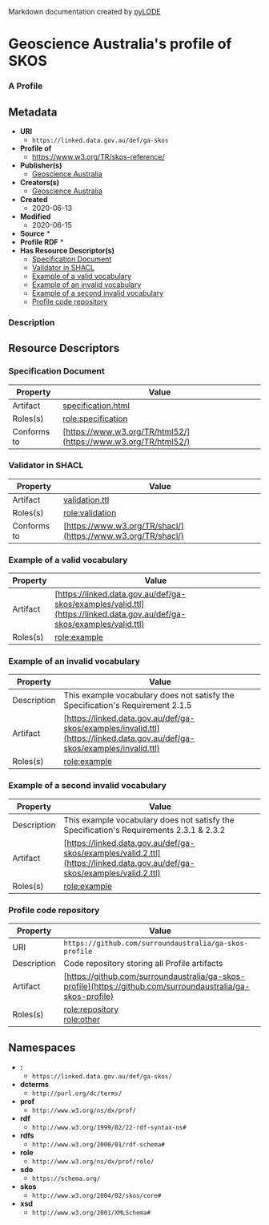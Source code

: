 Markdown documentation created by [pyLODE](http://github.com/rdflib/pyLODE) 

# Geoscience Australia's profile of SKOS
### A Profile

## Metadata
* **URI**
  * `https://linked.data.gov.au/def/ga-skos`
* **Profile of**
  * https://www.w3.org/TR/skos-reference/
* **Publisher(s)**
  * [Geoscience Australia](https://linked.data.gov.au/org/ga)
* **Creators(s)**
  * [Geoscience Australia](https://linked.data.gov.au/org/ga)
* **Created**
  * 2020-06-13
* **Modified**
  * 2020-06-15
* **Source**
  * 
* **Profile RDF**
  * 
* **Has Resource Descriptor(s)**
  * [Specification Document](ub1bL16C22)
  * [Validator in SHACL](ub1bL23C5)
  * [Example of a valid vocabulary](ub1bL30C5)
  * [Example of an invalid vocabulary](ub1bL36C5)
  * [Example of a second invalid vocabulary](ub1bL43C5)
  * [Profile code repository](https://github.com/surroundaustralia/ga-skos-profile)
### Description



## Resource Descriptors

### Specification Document
Property | Value
--- | ---
Artifact | [specification.html](https://linked.data.gov.au/def/ga-skos/specification.html)
Roles(s) |[role:specification](http://www.w3.org/ns/dx/prof/role/specification) <br />
Conforms to |[https://www.w3.org/TR/html52/](https://www.w3.org/TR/html52/) <br />

### Validator in SHACL
Property | Value
--- | ---
Artifact | [validation.ttl](https://linked.data.gov.au/def/ga-skos/validation.ttl)
Roles(s) |[role:validation](http://www.w3.org/ns/dx/prof/role/validation) <br />
Conforms to |[https://www.w3.org/TR/shacl/](https://www.w3.org/TR/shacl/) <br />

### Example of a valid vocabulary
Property | Value
--- | ---
Artifact | [https://linked.data.gov.au/def/ga-skos/examples/valid.ttl](https://linked.data.gov.au/def/ga-skos/examples/valid.ttl)
Roles(s) |[role:example](http://www.w3.org/ns/dx/prof/role/example) <br />

### Example of an invalid vocabulary
Property | Value
--- | ---
Description | This example vocabulary does not satisfy the Specification's Requirement 2.1.5
Artifact | [https://linked.data.gov.au/def/ga-skos/examples/invalid.ttl](https://linked.data.gov.au/def/ga-skos/examples/invalid.ttl)
Roles(s) |[role:example](http://www.w3.org/ns/dx/prof/role/example) <br />

### Example of a second invalid vocabulary
Property | Value
--- | ---
Description | This example vocabulary does not satisfy the Specification's Requirements 2.3.1 & 2.3.2
Artifact | [https://linked.data.gov.au/def/ga-skos/examples/valid.2.ttl](https://linked.data.gov.au/def/ga-skos/examples/valid.2.ttl)
Roles(s) |[role:example](http://www.w3.org/ns/dx/prof/role/example) <br />

### Profile code repository
Property | Value
--- | ---
URI | `https://github.com/surroundaustralia/ga-skos-profile`
Description | Code repository storing all Profile artifacts
Artifact | [https://github.com/surroundaustralia/ga-skos-profile](https://github.com/surroundaustralia/ga-skos-profile)
Roles(s) |[role:repository](http://www.w3.org/ns/dx/prof/role/repository) <br />[role:other](http://www.w3.org/ns/dx/prof/role/other) <br />



## Namespaces
* **:**
  * `https://linked.data.gov.au/def/ga-skos/`
* **dcterms**
  * `http://purl.org/dc/terms/`
* **prof**
  * `http://www.w3.org/ns/dx/prof/`
* **rdf**
  * `http://www.w3.org/1999/02/22-rdf-syntax-ns#`
* **rdfs**
  * `http://www.w3.org/2000/01/rdf-schema#`
* **role**
  * `http://www.w3.org/ns/dx/prof/role/`
* **sdo**
  * `https://schema.org/`
* **skos**
  * `http://www.w3.org/2004/02/skos/core#`
* **xsd**
  * `http://www.w3.org/2001/XMLSchema#`